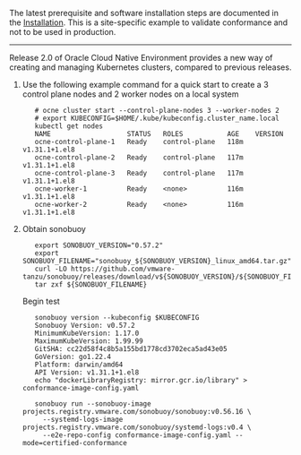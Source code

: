 The latest prerequisite and software installation steps are documented in the [Installation](https://github.com/oracle-cne/ocne#installation).
This is a site-specific example to validate conformance and not to be used in production.
***
Release 2.0 of Oracle Cloud Native Environment provides a new way of creating and managing Kubernetes clusters, compared to previous releases. 

1. Use the following example command for a quick start to create a 3 control plane nodes and 2 worker nodes on a local system 
    ~~~
       # ocne cluster start --control-plane-nodes 3 --worker-nodes 2
       # export KUBECONFIG=$HOME/.kube/kubeconfig.cluster_name.local
       kubectl get nodes
       NAME                   STATUS   ROLES           AGE    VERSION
       ocne-control-plane-1   Ready    control-plane   118m   v1.31.1+1.el8
       ocne-control-plane-2   Ready    control-plane   117m   v1.31.1+1.el8
       ocne-control-plane-3   Ready    control-plane   117m   v1.31.1+1.el8
       ocne-worker-1          Ready    <none>          116m   v1.31.1+1.el8
       ocne-worker-2          Ready    <none>          116m   v1.31.1+1.el8
    ~~~

2. Obtain sonobuoy
    ~~~
       export SONOBUOY_VERSION="0.57.2"
       export SONOBUOY_FILENAME="sonobuoy_${SONOBUOY_VERSION}_linux_amd64.tar.gz"
       curl -LO https://github.com/vmware-tanzu/sonobuoy/releases/download/v${SONOBUOY_VERSION}/${SONOBUOY_FILENAME}
       tar zxf ${SONOBUOY_FILENAME}
    ~~~
    Begin test
    ~~~
       sonobuoy version --kubeconfig $KUBECONFIG
       Sonobuoy Version: v0.57.2
       MinimumKubeVersion: 1.17.0
       MaximumKubeVersion: 1.99.99
       GitSHA: cc22d58f4c8b5a155bd1778cd3702eca5ad43e05
       GoVersion: go1.22.4
       Platform: darwin/amd64
       API Version: v1.31.1+1.el8
       echo "dockerLibraryRegistry: mirror.gcr.io/library" > conformance-image-config.yaml

       sonobuoy run --sonobuoy-image projects.registry.vmware.com/sonobuoy/sonobuoy:v0.56.16 \
         --systemd-logs-image projects.registry.vmware.com/sonobuoy/systemd-logs:v0.4 \
         --e2e-repo-config conformance-image-config.yaml --mode=certified-conformance
    ~~~
